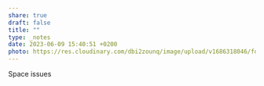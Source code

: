 ```yaml
---
share: true
draft: false
title: ""
type: _notes
date: 2023-06-09 15:40:51 +0200
photo: https://res.cloudinary.com/dbi2zounq/image/upload/v1686318046/fdkmztifttfy61cijvis.jpg
---
```


Space issues
